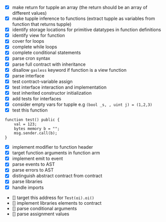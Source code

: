 - [x] make return for tupple an array (the return should be an array of different values)
- [x] make tupple inference to functions (extract tupple as variables from function that returns tupple)
- [x] identify storage locations for primitive datatypes in function definitions
- [x] identify view for function
- [x] cover for loops
- [x] complete while loops
- [x] complete conditional statements
- [x] parse cron syntax
- [x] parse full contract with inheritance
- [x] disallow `gasless` keyword if function is a view function
- [x] parse interface
- [x] test contract-variable assign
- [x] test interface interaction and implementation
- [x] test inherited constructor initialization
- [x] add tests for interfaces
- [x] consider empty vars for tupple e.g `(bool _s, , uint j) = (1,2,3)`
- [x] test this function

```
function test() public {
    val = 123;
    bytes memory b = "";
    msg.sender.call(b);
}
```

- [x] implement modifier to function header
- [x] target function arguments in function arm
- [x] implement emit to event
- [x] parse events to AST
- [x] parse errors to AST
- [x] distinguish abstract contract from contract
- [x] parse libraries
- [x] handle imports
- [] target this address for `Test(oi).oi()`
- [] implement libraries elements to contract
- [] parse conditional arguments
- [] parse assignment values

